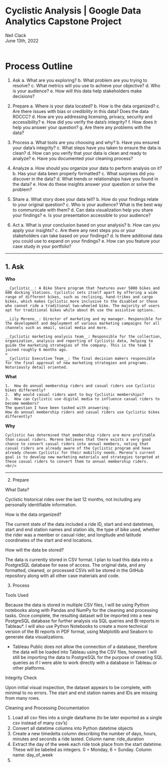 # Cyclistic Analysis | Google Data Analytics Capstone Project  

Neil Clack  
June 13th, 2022  
<br/>
  
  
# Process Outline
1.	Ask
a.	What are you exploring?
b.	What problem are you trying to resolve?
c.	What metrics will you use to achieve your objective?
d.	Who is your audience?
e.	How will this data help stakeholders make decisions?

2.	Prepare
a.	Where is your data located?
b.	How is the data organized?
c.	Are there issues with bias or credibility in this data? Does the data ROCCC?
d.	How are you addressing licensing, privacy, security and accessibility?
e.	How did you verify the data’s integrity?
f.	How does it help you answer your question?
g.	Are there any problems with the data?

3.	Process
a.	What tools are you choosing and why?
b.	Have you ensured your data’s integrity?
c.	What steps have you taken to ensure the data is clean?
d.	How can you verify that your data is clean and ready to analyze?
e.	Have you documented your cleaning process?

4.	Analyze
a.	How should you organize your data to perform analysis on it?
b.	Has your data been properly formatted?
c.	What surprises did you discover in the data?
d.	What trends or relationships have you found in the data?
e.	How do these insights answer your question or solve the problem?

5.	Share
a.	What story does your data tell?
b.	How do your findings relate to your original question?
c.	Who is your audience? What is the best way to communicate with them?
d.	Can data visualization help you share your findings?
e.	Is your presentation accessible to your audience?

6.	Act
a.	What is your conclusion based on your analysis?
b.	How can you apply your insights?
c.	Are there any next steps you or your stakeholders can take based on your findings?
d.	Is there additional data you could use to expand on your findings?
e.	How can you feature your case study in your portfolio?

---

## 1. Ask  

__Who__  

    
	__Cyclistic__: A Bike Share program that features over 5800 bikes and 600 docking stations. Cyclistic sets itself apart by offering a wide range of different bikes, such as reclining, hand-trikes and cargo bikes, which makes Cyclistic more inclusive to the disabled or those who cannot ride a traditional two-wheeled bike. The majority of users opt for traditional bikes while about 8% use the assistive options.
       
	__Lily Moreno__: Director of marketing and my manager. Responsible for the development and deployment of various marketing campaigns for all channels such as email, social media and more.   
    
	__Cyclistic marketing analysis team__: Responsible for the collection, organization, analysis and reporting of Cyclistic data, helping to guide the marketing strategies of the company. This is the team I joined roughly 6 months ago.  
    <
	__Cyclistic Executive Team__: The final decision makers responsible for the final approval of new marketing strategies and programs. Notoriously detail oriented.  


__What__  

    1.	How do annual membership riders and casual riders use Cyclistic bikes differently?
    2.	Why would casual riders want to buy Cyclistic memberships?
    3.	How can Cyclistic use digital media to influence casual riders to become members?
    The question I have been tasked with answering:
	How do annual membership riders and casual riders use Cyclistic bikes differently?

__Why__  

	Cyclistic has determined that membership riders are more profitable than casual riders. Moreno believes that there exists a very good chance to convert casual riders into annual members, noting that casual riders are already aware of the Cyclistic program and have already chosen Cyclistic for their mobility needs. Moreno’s current goal is to develop new marketing materials and strategies targeted at these casual riders to convert them to annual membership riders.  
    <br/>

---

2.	Prepare

 What Data?

Cyclistic historical rides over the last 12 months, not including any personally identifiable information. 

How is the data organized?

The current state of the data included a ride ID, start and end datetimes, start and end station names and station ids, the type of bike used, whether the rider was a member or casual rider, and longitude and latitude coordinates of the start and end locations. 

How will the data be stored?

The data is currently stored in CSV format. I plan to load this data into a PostgreSQL database for ease of access. The original data, and any formatted, cleaned, or processed CSVs will be stored in the GitHub repository along with all other case materials and code. 


3.	Process

Tools Used

Because the data is stored in multiple CSV files, I will be using Python notebooks along with Pandas and NumPy for the cleaning and processing tasks. Once complete, the resulting dataset will be imported into a new PostgreSQL database for further analysis via SQL queries and BI reports in Tableau*. I will also use Python Notebooks to create a more technical version of the BI reports in PDF format, using Matplotlib and Seaborn to generate data visualizations. 

* Tableau Public does not allow the connection of a database, therefore the data will be loaded into Tableau using the CSV files, however I will still be importing the data to PostgreSQL for the purpose of creating SQL queries as if I were able to work directly with a database in Tableau or other platforms. 

Integrity Check

Upon initial visual inspection, the dataset appears to be complete, with minimal to no errors. The start and end station names and IDs are missing from many rows. 

Cleaning and Processing Documentation

1.	Load all csv files into a single dataframe (to be later exported as a single csv instead of many csv’s)
2.	Convert all datetime columns into Python datetime objects
3.	Create a new timedelta column describing the number of days, hours, minutes and seconds a ride lasted. Column name: ride_duration
4.	Extract the day of the week each ride took place from the start datetime. These will be labeled as integers. 0 = Monday, 6 = Sunday. Column name: day_of_week
5.	